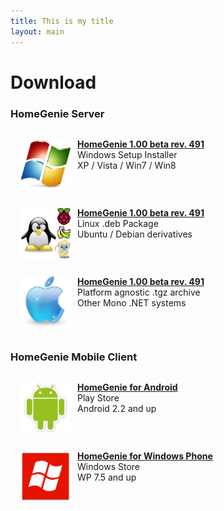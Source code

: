 ```yaml
---
title: This is my title
layout: main
---
```


# Download

### HomeGenie Server

<p style="float:left;text-wrap:no-wrap;margin-left:15px">
    <img src="images/logos/winicon.png" alt="" style="margin-right:10px" width="82" align="left">
    <a target="_top" title="Download HomeGenie for Windows" href="https://sourceforge.net/projects/homegenie/files/HomeGenie_1_00_beta_r491.exe/download"> <strong style="text-decoration: underline;">HomeGenie 1.00 beta rev. 491</strong> </a>
    <br>
    Windows Setup Installer
    <br>
    XP / Vista / Win7 / Win8
</p>
<p style="float:left;text-wrap:no-wrap;margin-left:15px">
    <img src="images/logos/luxicon.png" alt="" style="margin-right:10px" width="82" align="left">
    <a title="HomeGenie for Debian Linux" href="https://sourceforge.net/projects/homegenie/files/homegenie-beta_1.00.r491_all.deb/download"> <strong style="text-decoration: underline;">HomeGenie 1.00 beta rev. 491</strong> </a>
    <br>
    Linux .deb Package
    <br>
    Ubuntu / Debian derivatives
</p>
<p style="float:left;text-wrap:no-wrap;margin-left:15px">
    <img src="images/logos/macicon.png" alt="" style="margin-right:10px" width="82" align="left">
    <a title="Download HomeGenie platform agnostic archive" href="https://sourceforge.net/projects/homegenie/files/homegenie_1_00_beta_r491.tgz/download"> <strong style="text-decoration: underline;">HomeGenie 1.00 beta rev. 491</strong> </a>
    <br>
    Platform agnostic .tgz archive
    <br>
    Other Mono .NET systems
</p>

<br clear="all">

<!--p style="float:left;text-wrap:no-wrap;margin-left:15px">
    <img src="images/logos/bug.png" alt="" style="margin-right:10px" align="left" width="82">
    <a title="Download latest HomeGenie testing package" href="http://sourceforge.net/projects/homegenie/files/testing">
        <strong style="text-decoration: underline;">HomeGenie 1.00 beta rev. 488</strong>
    </a>
    <br>
    .deb and .tgz packages<br />
    Latest <span style="font-weight: bold">testing</span> build
</p>
<br clear="all" /-->



### HomeGenie Mobile Client

<p style="float:left;text-wrap:no-wrap;margin-left:15px;">
    <img src="images/logos/android_logo.png" alt="" style="margin-right:10px" width="82" align="left">
    <a title="HomeGenie client for Android" href="https://play.google.com/store/apps/details?id=com.glabs.homegenie"> <strong style="text-decoration: underline;">HomeGenie for Android</strong> </a>
    <br>
    Play Store
    <br>
    Android 2.2 and up
</p>
<p style="float:left;text-wrap:no-wrap;margin-left:15px;">
    <img src="images/logos/wp_logo.png" alt="" style="margin-right:10px" width="82" align="left">
    <a title="HomeGenie client for Windows Phone" href="http://www.windowsphone.com/en-us/store/app/homegenie/b3bff0d6-f65a-4ce5-93f7-7be68d4849f3"> <strong style="text-decoration: underline;">HomeGenie for Windows Phone</strong> </a>
    <br>
    Windows Store
    <br>
    WP 7.5 and up
</p>
